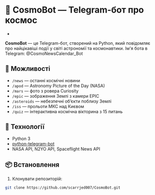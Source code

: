 # 🤖 CosmoBot — Telegram-бот про космос
+
**CosmoBot** — це Telegram-бот, створений на Python, який повідомляє про найцікавіші події у світі астрономії та космонавтики.
Ім'я бота в Telegram: @CosmoNewsCalendar_Bot
## 🔭 Можливості
- `/news` — останні космічні новини
- `/apod` — Astronomy Picture of the Day (NASA)
- `/mars` — фото з ровера Curiosity
- `/epic` — зображення Землі з камери EPIC
- `/asteroids` — небезпечні обʼєкти поблизу Землі
- `/iss` — прольоти МКС над Києвом
- `/quiz` — інтерактивна космічна вікторина з 15 питань

## 🧪 Технології
- Python 3
- [python-telegram-bot](https://github.com/python-telegram-bot/python-telegram-bot)
- NASA API, N2YO API, Spaceflight News API

## 📦 Встановлення
1. Клонувати репозиторій:
```bash
git clone https://github.com/scarrjed007/CosmoBot.git
